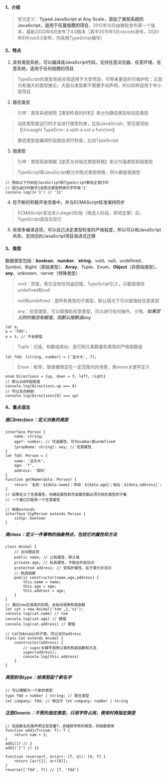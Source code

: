 #### 1、介绍
> 官方定义：**Typed JavaScript at Any Scale，添加了类型系统的JavaScript，适用于任意规模的项目**，2012年10月由微软发布第一个版本，最新2020年8月发布了4.0版本（其中2015年5月vscode发布，2020年9月vue3.0发布，均采用TypeScript编写）

#### 2、特点
1. 具有类型系统，可以编译成JavaScript代码，支持任意浏览器、任意环境、任意系统，适用于任何规模的项目
> TypeScript的类型系统非常适用于大型项目，可带来更高的可维护性；又因为有强大的类型推论，大部分类型都不需要手动声明，所以同样适用于中小型项目
2. 静态类型
> 引申：类型系统按照【类型检查的时机】来分为静态类型和动态类型

> 动态类型是运行时才会进行类型检查，比如JavaScript，常见错误如【Uncaught TypeError: a.split is not a function】

> 静态类型是编译阶段就会进行检查，比如TypeScript
3. 弱类型
> 引申：类型系统根据【是否允许隐式类型转换】来分为强类型和弱类型

> TypeScript和JavaScript都允许隐式类型转换，所以都是弱类型

```
// 例如以下代码在JavaScript和TypeScript都会正常打印
// 因为运行时数字1会隐式类型转换为字符串'1'
console.log(1+'1') // '11'
```
4. 在不断的积极开发完善中，并与ECMAScript标准保持同步
> ECMAScript语法进入stage3阶段（候选人阶段，即将定案）后，TypeScript就会实现它
5. 有很多编译选项，可以自己决定类型检查的严格程度，所以可以和JavaScript共存，支持旧的JavaScript项目渐进式迁移

#### 3、类型
数据类型包括：**boolean**、**number**、**string**、void、null、undefined、Symbol、BigInt（原始类型）、**Array**、Tuple、Enum、**Object**（非原始类型）、**any**、unknown、nerver（特殊类型）
> void：空值，表示没有任何返回值，TypeScript引入，只能赋值给undefined和null

> null和undefined：是所有类型的子类型，默认情况下可以赋值给任意类型

> any：任意类型，可以赋值给任意类型，可以进行任何操作，少用。***如果定义的时候没有赋值，则默认推断成any***

```
let a;
a = 'fdd';
a = 1; // 不会报错
```


> Tuple：元组，和数组类似，是已知元素数量和类型的严格版数组

```
let fdd: [string, number] = ['法大大', 7];
```
> Enum：枚举，取值被限定在一定范围内的场景，用enum关键字定义

```
enum Directions = {up, down = 3, left, right}
// 默认从0开始赋值
console.log(Directions.up === 0)
// 可以反向映射
console.log(Directions[0] === up)
```
#### 4、重点语法
##### 接口interface：定义对象的类型

```
interface Person {
    name: string;
    age?: number; // 可选属性，可为number或undefined
    [propName: string]: any; // 任意属性
}
let fdd: Person = {
    name: '法大大',
    age: '7',
    address: '深圳'
}
function getName(data: Person) {
    return `名称：${data.name}；年龄：${data.age}；地址：${data.address}`;
}
// 如果定义了任意属性，则确定属性和可选属性都必须为他的类型的子集
// 一个接口只能有一个任意属性

// 继承extends
interface VipPerson extends Person {
    isVip: boolean
}
```


##### 类class：定义一件事物的抽象特点，包括它的属性和方法

```
class Animal {
    // 访问限定符
    public name; // 公有属性，默认值
    private age; // 私有属性，不能在外部访问
    protected address; // 受保护属性，在子类允许访问
    // 构造函数
    public constructor(name,age,address) {
        this.name = name;
        this.age = age;
        this.address = age;
    }
}
// 通过new生成类的实例，会自动调用构造函数
let cat = new Animal('tom',2,'sz');
console.log(cat.name) // tom
console.log(cat.age) // 报错
console.log(cat.address) // 报错

// Cat为Animal的子类，可以访问address
class Cat extends Animal {
    constructor(address) {
        // super关键字调用父类的构造函数和方法
        super(address);
        console.log(this.address)
    }
}
```

    
##### 类型别名type：给类型起个新名字

```
// 可以理解为一个新的类型
type fdd = number | string; // 联合类型
let company: fdd; // 相当于 let company: number | string
```
##### 泛型Generic：不预先指定类型，只用字符占用，使用时再指定类型

```
// 在函数名后面声明泛型变量T，会捕获传参的类型，供函数使用
function add1<T>(num: T): T {
    return num + 1;
}
add1(1) // 2
add1('1') // 11

function reverse<T, U>(arr: [T, U]): [U, T] {
    return [arr[1], arr[0]];
}
reverse(['fdd', 7]) // [7, 'fdd']
```




